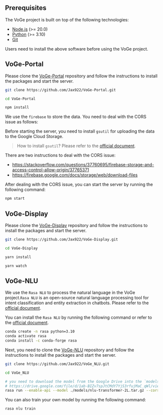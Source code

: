 
## Prerequisites

The VoGe project is built on top of the following technologies:

- [Node.js](https://nodejs.org/en/) (>= 20.0)
- [Python](https://www.python.org/) (>= 3.10)
- [Git](https://git-scm.com/)

Users need to install the above software before using the VoGe project.

## VoGe-Portal

Please clone the [VoGe-Portal]() repository and follow the instructions to install the packages and start the server.

```bash
git clone https://github.com/Jax922/VoGe-Portal.git

cd VoGe-Portal

npm install

```
We use the `firebase` to store the data. You need to deal with the CORS issue as follows:

Before starting the server, you need to install `gsutil` for uploading the data to the Google Cloud Storage. 

> How to install `gsutil`? Please refer to the [official document](https://cloud.google.com/storage/docs/gsutil_install).

There are two instructions to deal with the CORS issue:
- https://stackoverflow.com/questions/37760695/firebase-storage-and-access-control-allow-origin/37765371
- https://firebase.google.com/docs/storage/web/download-files

After dealing with the CORS issue, you can start the server by running the following command:

```bash
npm start
```

## VoGe-Display

Please clone the [VoGe-Display]() repository and follow the instructions to install the packages and start the server.

```bash
git clone https://github.com/Jax922/VoGe-Display.git

cd VoGe-Display

yarn install

yarn watch
```

## VoGe-NLU
We use the `Rasa NLU` to process the natural language in the VoGe project.`Rasa NLU` is an open-source natural language processing tool for intent classification and entity extraction in chatbots. Please refer to the [official document](https://rasa.com/docs/rasa/nlu/).

You can install the `Rasa NLU` by running the following command or refer to the [official document](https://rasa.com/docs/rasa/nlu/).

```bash
conda create -n rasa python=3.10
conda activate rasa
conda install -c conda-forge rasa
```

Next, you need to clone the [VoGe-NLU]() repository and follow the instructions to install the packages and start the server.

```bash
git clone https://github.com/Jax922/VoGe_NLU.git

cd VoGe_NLU

# you need to download the model from the Google Drive into the `models` folder
# https://drive.google.com/file/d/1ab-BIZv7spJtCMdY7YjS3rfujMaC_qWl/view?usp=drive_link
rasa run --enable-api --model ./models/nlu-transformer-2L.tar.gz --cors "*”

```

You can also train your own model by running the following command:

```bash
rasa nlu train
```


